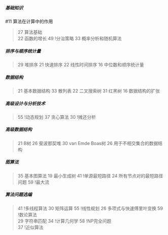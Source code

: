 ##### 基础知识
#11 算法在计算中的作用
> 27 算法基础 <br/>
> 22 函数的增长
> 49 !分治策略
> 33 概率分析和随机算法

##### 排序与顺序统计量
> 29 堆排序
> 21 快速排序
> 22 线性时间排序
> 16 中位数和顺序统计量

##### 数据结构
> 21 基本数据结构
> 33 散列表
> 22 二叉搜索树
> 31 红黑树
> 16 数据结构的扩张

##### 高级设计与分析技术
> 55 !动态规划
> 37 贪心算法
> 30 !摊还分析

##### 高级数据结构
> 21 B树
> 26 斐波那契堆
> 30 van Emde Boas树
> 26 用于不相交集合的数据结构

##### 图算法
> 35 基本图算法
> 19 最小生成树
> 41 !单源最短路径
> 24 所有节点对的最短路径问题
> 59 !最大流

##### 算法问题选编
> 41 !多线程算法
> 30 矩阵运算
> 55 !线性规划
> 26 多项式与快速傅里叶变换
> 59 !数论算法                              
> 29 字符串匹配
> 34 !计算几何学
> 58 !NP完全问题                             
> 37 !近似算法
